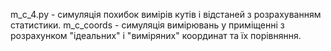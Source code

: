 m_c_4.py - симуляція похибок вимірів кутів і відстаней з розрахуванням статистики.
m_c_coords - симуляція вимірювань у приміщенні з розрахунком "ідеальних" і "виміряних" координат та їх порівняння.
